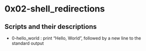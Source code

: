 # 0x02-shell_redirections

## Scripts and their descriptions

* 0-hello_world : print “Hello, World”, followed by a new line to the standard output

